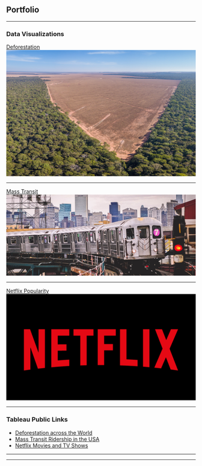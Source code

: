 ## Portfolio

---

### Data Visualizations

[Deforestation](Deforestation.md)
<img src="Deforest.jpg?raw=true"/>

---
[Mass Transit](/MassTransit.md)
<img src="masstransit.jpg?raw=true"/>

---
[Netflix Popularity](http://example.com/)
<img src="netflix-logo.webp?raw=true"/>

---

### Tableau Public Links

- [Deforestation across the World](http://example.com/)
- [Mass Transit Ridership in the USA](http://example.com/)
- [Netflix Movies and TV Shows](http://example.com/)

---




---
